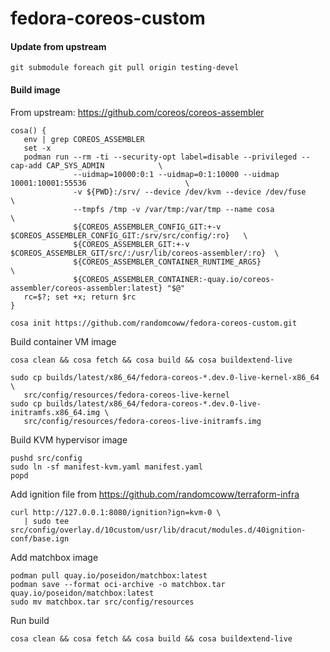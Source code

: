 # fedora-coreos-custom

#### Update from upstream

```
git submodule foreach git pull origin testing-devel
```

#### Build image

From upstream: https://github.com/coreos/coreos-assembler

```
cosa() {
   env | grep COREOS_ASSEMBLER
   set -x
   podman run --rm -ti --security-opt label=disable --privileged --cap-add CAP_SYS_ADMIN            \
              --uidmap=10000:0:1 --uidmap=0:1:10000 --uidmap 10001:10001:55536                      \
              -v ${PWD}:/srv/ --device /dev/kvm --device /dev/fuse                                  \
              --tmpfs /tmp -v /var/tmp:/var/tmp --name cosa                                         \
              ${COREOS_ASSEMBLER_CONFIG_GIT:+-v $COREOS_ASSEMBLER_CONFIG_GIT:/srv/src/config/:ro}   \
              ${COREOS_ASSEMBLER_GIT:+-v $COREOS_ASSEMBLER_GIT/src/:/usr/lib/coreos-assembler/:ro}  \
              ${COREOS_ASSEMBLER_CONTAINER_RUNTIME_ARGS}                                            \
              ${COREOS_ASSEMBLER_CONTAINER:-quay.io/coreos-assembler/coreos-assembler:latest} "$@"
   rc=$?; set +x; return $rc
}

cosa init https://github.com/randomcoww/fedora-coreos-custom.git
```

Build container VM image
```
cosa clean && cosa fetch && cosa build && cosa buildextend-live

sudo cp builds/latest/x86_64/fedora-coreos-*.dev.0-live-kernel-x86_64 \
   src/config/resources/fedora-coreos-live-kernel
sudo cp builds/latest/x86_64/fedora-coreos-*.dev.0-live-initramfs.x86_64.img \
   src/config/resources/fedora-coreos-live-initramfs.img
```

Build KVM hypervisor image
```
pushd src/config
sudo ln -sf manifest-kvm.yaml manifest.yaml
popd
```

Add ignition file from https://github.com/randomcoww/terraform-infra 
```
curl http://127.0.0.1:8080/ignition?ign=kvm-0 \
   | sudo tee src/config/overlay.d/10custom/usr/lib/dracut/modules.d/40ignition-conf/base.ign
```

Add matchbox image
```
podman pull quay.io/poseidon/matchbox:latest
podman save --format oci-archive -o matchbox.tar quay.io/poseidon/matchbox:latest
sudo mv matchbox.tar src/config/resources
```

Run build
```
cosa clean && cosa fetch && cosa build && cosa buildextend-live
```
